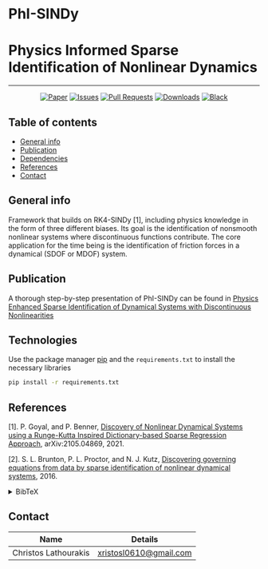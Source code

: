 # PhI-SINDy
# Physics Informed Sparse Identification of Nonlinear Dynamics
---
<div align="center" markdown="1">

[![Paper](https://img.shields.io/badge/paper-available-blue)](https://doi.org/10.1007/s11071-024-09652-2)
[![Issues](https://img.shields.io/github/issues/xristosl0610/PhI-SINDy)](https://github.com/xristosl0610/PhI-SINDy/issues)
[![Pull Requests](https://img.shields.io/github/issues-pr/xristosl0610/PhI-SINDy)](https://github.com/xristosl0610/PhI-SINDy/pulls)
[![Downloads](https://img.shields.io/badge/downloads-available-brightgreen)](https://github.com/xristosl0610/PhI-SINDy/releases)
[![Black](https://img.shields.io/badge/code%20style-black-000000.svg)](https://github.com/psf/black)


</div>

## Table of contents
* [General info](#general-info)
* [Publication](#publicaiton)
* [Dependencies](#dependencies)
* [References](#references)
* [Contact](#contact)

## General info
Framework that builds on RK4-SINDy [1], including physics knowledge in the form of three different biases. Its goal is the identification of nonsmooth nonlinear systems where discontinuous functions contribute. The core application for the time being is the identification of friction forces in a dynamical (SDOF or MDOF) system. 

## Publication
A thorough step-by-step presentation of PhI-SINDy can be found in [Physics Enhanced Sparse Identification of Dynamical Systems with Discontinuous Nonlinearities](https://doi.org/10.1007/s11071-024-09652-2)

## Technologies
Use the package manager [pip](https://pip.pypa.io/en/stable/) and the `requirements.txt` to install the necessary libraries

```bash
pip install -r requirements.txt
```
	
## References
[1]. P. Goyal, and P. Benner, [Discovery of Nonlinear Dynamical Systems using a Runge-Kutta Inspired Dictionary-based Sparse Regression Approach](https://arxiv.org/abs/2105.04869), arXiv:2105.04869, 2021.

[2]. S. L. Brunton, P. L. Proctor, and N. J. Kutz, [Discovering governing equations from data by sparse identification of nonlinear dynamical systems](https://doi.org/10.1073/pnas.1517384113), 2016.
<details><summary>BibTeX</summary><pre>
@article{goyal2022discovery,
  title={Discovery of nonlinear dynamical systems using a Runge--Kutta inspired dictionary-based sparse regression approach},
  author={Goyal, Pawan and Benner, Peter},
  journal={Proceedings of the Royal Society A},
  volume={478},
  number={2262},
  pages={20210883},
  year={2022},
  publisher={The Royal Society}
}
@article{brunton2016discovering,
  title={Discovering governing equations from data by sparse identification of nonlinear dynamical systems},
  author={Brunton, Steven L and Proctor, Joshua L and Kutz, J Nathan},
  journal={Proceedings of the national academy of sciences},
  volume={113},
  number={15},
  pages={3932--3937},
  year={2016},
  publisher={National Acad Sciences}
}
</pre></details>

## Contact
| Name                   | Details                      |
| ---------------------- | ---------------------------- |
| Christos Lathourakis   | xristosl0610@gmail.com       |

